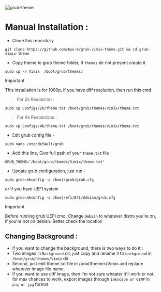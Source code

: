 ![grub-theme](https://github.com/user-attachments/assets/115946bd-191d-413e-b234-45ca950d1226)

# Manual Installation :
* Clone this repository
```
git clone https://github.com/Ayu-0/grub-vimix-theme.git && cd grub-vimix-theme
```
* Copy theme to grub theme folder, if `themes` dir not present create it
```
sudo cp -r Vimix  /boot/grub/themes/
```
> [!IMPORTANT]
> This installation is for 1080p, if you have diff resolution, then run this cmd

> For 2k Resolution :
```
sudo cp Configs/2k/theme.txt /boot/grub/themes/Vimix/theme.txt
```
> For 4k Resolutions :
```
sudo cp Configs/4k/theme.txt /boot/grub/themes/Vimix/theme.txt
```

* Edit grub config file -
```
sudo nano /etc/default/grub
```
* Add this line, Give full path of your ``theme.txt`` file
```
GRUB_THEME="/boot/grub/themes/Vimix/theme.txt"
```
* Update grub configuration, just run -
```
sudo grub-mkconfig -o /boot/grub/grub.cfg
```
or If you have UEFI system

```
sudo grub-mkconfig -o /boot/efi/EFI/debian/grub.cfg
```
> [!IMPORTANT]
> Before running grub UEFI cmd, Change `debian` to whatever distro you're on, if you're not on debian. Better check the location


## Changing Background :
* If you want to change the background, there is two ways to do it :
* Two images in `Background` dir, just copy and rename it to `background` in  `/boot/grub/themes/Vimix` dir
* Second, just edit theme.txt file in /boot/themes/Vimix and replace whatever image file name.
* If you want to use diff image, then I'm not sure wheater it'll work or not, for max chances to work, export images through ``inkscape or GIMP`` in ``png or jpg`` format
